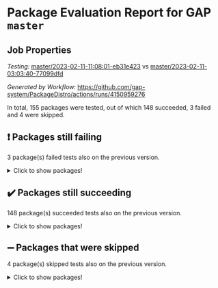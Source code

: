 # Package Evaluation Report for GAP `master`

## Job Properties

*Testing:* [master/2023-02-11-11:08:01-eb31e423](https://github.com/gap-system/PackageDistro/blob/data/reports/master/2023-02-11-11:08:01-eb31e423) vs [master/2023-02-11-03:03:40-77099dfd](https://github.com/gap-system/PackageDistro/blob/data/reports/master/2023-02-11-03:03:40-77099dfd)

*Generated by Workflow:* https://github.com/gap-system/PackageDistro/actions/runs/4150959276

In total, 155 packages were tested, out of which 148 succeeded, 3 failed and 4 were skipped.

## :exclamation: Packages still failing

3 package(s) failed tests also on the previous version.
<details><summary>Click to show packages!</summary>

- hap 1.50 [(failure)](https://github.com/gap-system/PackageDistro/actions/runs/4150959276/jobs/7181034463)
- semigroups 5.2.0 [(failure)](https://github.com/gap-system/PackageDistro/actions/runs/4150959276/jobs/7181036262)
- xmod 2.88 [(failure)](https://github.com/gap-system/PackageDistro/actions/runs/4150959276/jobs/7181036938)
</details>

## :heavy_check_mark: Packages still succeeding

148 package(s) succeeded tests also on the previous version.
<details><summary>Click to show packages!</summary>

- 4ti2interface 2023.01-01 [(success)](https://github.com/gap-system/PackageDistro/actions/runs/4150959276/jobs/7181032595)
- ace 5.6.2 [(success)](https://github.com/gap-system/PackageDistro/actions/runs/4150959276/jobs/7181032634)
- aclib 1.3.2 [(success)](https://github.com/gap-system/PackageDistro/actions/runs/4150959276/jobs/7181032659)
- agt 0.3.1 [(success)](https://github.com/gap-system/PackageDistro/actions/runs/4150959276/jobs/7181032700)
- alnuth 3.2.1 [(success)](https://github.com/gap-system/PackageDistro/actions/runs/4150959276/jobs/7181032747)
- anupq 3.3.0 [(success)](https://github.com/gap-system/PackageDistro/actions/runs/4150959276/jobs/7181032784)
- atlasrep 2.1.6 [(success)](https://github.com/gap-system/PackageDistro/actions/runs/4150959276/jobs/7181032815)
- autodoc 2022.10.20 [(success)](https://github.com/gap-system/PackageDistro/actions/runs/4150959276/jobs/7181032840)
- automata 1.15 [(success)](https://github.com/gap-system/PackageDistro/actions/runs/4150959276/jobs/7181032888)
- automgrp 1.3.2 [(success)](https://github.com/gap-system/PackageDistro/actions/runs/4150959276/jobs/7181032922)
- autpgrp 1.11 [(success)](https://github.com/gap-system/PackageDistro/actions/runs/4150959276/jobs/7181032952)
- cap 2023.02-06 [(success)](https://github.com/gap-system/PackageDistro/actions/runs/4150959276/jobs/7181032982)
- caratinterface 2.3.4 [(success)](https://github.com/gap-system/PackageDistro/actions/runs/4150959276/jobs/7181033010)
- cddinterface 2022.11.01 [(success)](https://github.com/gap-system/PackageDistro/actions/runs/4150959276/jobs/7181033039)
- circle 1.6.5 [(success)](https://github.com/gap-system/PackageDistro/actions/runs/4150959276/jobs/7181033064)
- classicpres 1.22 [(success)](https://github.com/gap-system/PackageDistro/actions/runs/4150959276/jobs/7181033091)
- cohomolo 1.6.11 [(success)](https://github.com/gap-system/PackageDistro/actions/runs/4150959276/jobs/7181033123)
- congruence 1.2.4 [(success)](https://github.com/gap-system/PackageDistro/actions/runs/4150959276/jobs/7181033138)
- corelg 1.56 [(success)](https://github.com/gap-system/PackageDistro/actions/runs/4150959276/jobs/7181033173)
- crime 1.6 [(success)](https://github.com/gap-system/PackageDistro/actions/runs/4150959276/jobs/7181033197)
- crisp 1.4.6 [(success)](https://github.com/gap-system/PackageDistro/actions/runs/4150959276/jobs/7181033224)
- crypting 0.10.4 [(success)](https://github.com/gap-system/PackageDistro/actions/runs/4150959276/jobs/7181033266)
- cryst 4.1.25 [(success)](https://github.com/gap-system/PackageDistro/actions/runs/4150959276/jobs/7181033309)
- crystcat 1.1.10 [(success)](https://github.com/gap-system/PackageDistro/actions/runs/4150959276/jobs/7181033346)
- ctbllib 1.3.4 [(success)](https://github.com/gap-system/PackageDistro/actions/runs/4150959276/jobs/7181033381)
- cubefree 1.19 [(success)](https://github.com/gap-system/PackageDistro/actions/runs/4150959276/jobs/7181033412)
- curlinterface 2.3.1 [(success)](https://github.com/gap-system/PackageDistro/actions/runs/4150959276/jobs/7181033443)
- cvec 2.7.6 [(success)](https://github.com/gap-system/PackageDistro/actions/runs/4150959276/jobs/7181033470)
- datastructures 0.3.0 [(success)](https://github.com/gap-system/PackageDistro/actions/runs/4150959276/jobs/7181033507)
- deepthought 1.0.6 [(success)](https://github.com/gap-system/PackageDistro/actions/runs/4150959276/jobs/7181033530)
- design 1.7 [(success)](https://github.com/gap-system/PackageDistro/actions/runs/4150959276/jobs/7181033565)
- difsets 2.3.1 [(success)](https://github.com/gap-system/PackageDistro/actions/runs/4150959276/jobs/7181033597)
- digraphs 1.6.1 [(success)](https://github.com/gap-system/PackageDistro/actions/runs/4150959276/jobs/7181033636)
- edim 1.3.6 [(success)](https://github.com/gap-system/PackageDistro/actions/runs/4150959276/jobs/7181033668)
- example 4.3.3 [(success)](https://github.com/gap-system/PackageDistro/actions/runs/4150959276/jobs/7181033698)
- examplesforhomalg 2022.11-01 [(success)](https://github.com/gap-system/PackageDistro/actions/runs/4150959276/jobs/7181033743)
- factint 1.6.3 [(success)](https://github.com/gap-system/PackageDistro/actions/runs/4150959276/jobs/7181033774)
- ferret 1.0.9 [(success)](https://github.com/gap-system/PackageDistro/actions/runs/4150959276/jobs/7181033801)
- fga 1.4.0 [(success)](https://github.com/gap-system/PackageDistro/actions/runs/4150959276/jobs/7181033835)
- fining 1.5.5 [(success)](https://github.com/gap-system/PackageDistro/actions/runs/4150959276/jobs/7181033863)
- float 1.0.3 [(success)](https://github.com/gap-system/PackageDistro/actions/runs/4150959276/jobs/7181033888)
- format 1.4.3 [(success)](https://github.com/gap-system/PackageDistro/actions/runs/4150959276/jobs/7181033912)
- forms 1.2.9 [(success)](https://github.com/gap-system/PackageDistro/actions/runs/4150959276/jobs/7181033937)
- fplsa 1.2.6 [(success)](https://github.com/gap-system/PackageDistro/actions/runs/4150959276/jobs/7181033975)
- fr 2.4.12 [(success)](https://github.com/gap-system/PackageDistro/actions/runs/4150959276/jobs/7181034007)
- francy 1.2.5 [(success)](https://github.com/gap-system/PackageDistro/actions/runs/4150959276/jobs/7181034039)
- fwtree 1.3 [(success)](https://github.com/gap-system/PackageDistro/actions/runs/4150959276/jobs/7181034065)
- gapdoc 1.6.6 [(success)](https://github.com/gap-system/PackageDistro/actions/runs/4150959276/jobs/7181034093)
- gauss 2023.01-01 [(success)](https://github.com/gap-system/PackageDistro/actions/runs/4150959276/jobs/7181034112)
- gaussforhomalg 2022.08-03 [(success)](https://github.com/gap-system/PackageDistro/actions/runs/4150959276/jobs/7181034133)
- gbnp 1.0.5 [(success)](https://github.com/gap-system/PackageDistro/actions/runs/4150959276/jobs/7181034163)
- generalizedmorphismsforcap 2023.01-01 [(success)](https://github.com/gap-system/PackageDistro/actions/runs/4150959276/jobs/7181034194)
- genss 1.6.8 [(success)](https://github.com/gap-system/PackageDistro/actions/runs/4150959276/jobs/7181034230)
- gradedmodules 2022.09-02 [(success)](https://github.com/gap-system/PackageDistro/actions/runs/4150959276/jobs/7181034272)
- gradedringforhomalg 2022.11-01 [(success)](https://github.com/gap-system/PackageDistro/actions/runs/4150959276/jobs/7181034298)
- grape 4.9.0 [(success)](https://github.com/gap-system/PackageDistro/actions/runs/4150959276/jobs/7181034324)
- groupoids 1.73 [(success)](https://github.com/gap-system/PackageDistro/actions/runs/4150959276/jobs/7181034356)
- grpconst 2.6.4 [(success)](https://github.com/gap-system/PackageDistro/actions/runs/4150959276/jobs/7181034378)
- guarana 0.96.3 [(success)](https://github.com/gap-system/PackageDistro/actions/runs/4150959276/jobs/7181034408)
- guava 3.18 [(success)](https://github.com/gap-system/PackageDistro/actions/runs/4150959276/jobs/7181034436)
- hapcryst 0.1.15 [(success)](https://github.com/gap-system/PackageDistro/actions/runs/4150959276/jobs/7181034487)
- hecke 1.5.3 [(success)](https://github.com/gap-system/PackageDistro/actions/runs/4150959276/jobs/7181034511)
- help 3.5 [(success)](https://github.com/gap-system/PackageDistro/actions/runs/4150959276/jobs/7181034548)
- homalg 2022.12-02 [(success)](https://github.com/gap-system/PackageDistro/actions/runs/4150959276/jobs/7181034577)
- homalgtocas 2022.11-02 [(success)](https://github.com/gap-system/PackageDistro/actions/runs/4150959276/jobs/7181034600)
- idrel 2.45 [(success)](https://github.com/gap-system/PackageDistro/actions/runs/4150959276/jobs/7181034633)
- images 1.3.1 [(success)](https://github.com/gap-system/PackageDistro/actions/runs/4150959276/jobs/7181034659)
- intpic 0.3.0 [(success)](https://github.com/gap-system/PackageDistro/actions/runs/4150959276/jobs/7181034687)
- io 4.8.1 [(success)](https://github.com/gap-system/PackageDistro/actions/runs/4150959276/jobs/7181034707)
- io_forhomalg 2022.11-01 [(success)](https://github.com/gap-system/PackageDistro/actions/runs/4150959276/jobs/7181034748)
- irredsol 1.4.4 [(success)](https://github.com/gap-system/PackageDistro/actions/runs/4150959276/jobs/7181034772)
- json 2.1.1 [(success)](https://github.com/gap-system/PackageDistro/actions/runs/4150959276/jobs/7181034804)
- jupyterkernel 1.4.1 [(success)](https://github.com/gap-system/PackageDistro/actions/runs/4150959276/jobs/7181034838)
- jupyterviz 1.5.6 [(success)](https://github.com/gap-system/PackageDistro/actions/runs/4150959276/jobs/7181034867)
- kan 1.35 [(success)](https://github.com/gap-system/PackageDistro/actions/runs/4150959276/jobs/7181034896)
- kbmag 1.5.11 [(success)](https://github.com/gap-system/PackageDistro/actions/runs/4150959276/jobs/7181034921)
- laguna 3.9.5 [(success)](https://github.com/gap-system/PackageDistro/actions/runs/4150959276/jobs/7181034947)
- liealgdb 2.2.1 [(success)](https://github.com/gap-system/PackageDistro/actions/runs/4150959276/jobs/7181034971)
- liepring 2.8 [(success)](https://github.com/gap-system/PackageDistro/actions/runs/4150959276/jobs/7181034994)
- liering 2.4.2 [(success)](https://github.com/gap-system/PackageDistro/actions/runs/4150959276/jobs/7181035020)
- linearalgebraforcap 2023.02-02 [(success)](https://github.com/gap-system/PackageDistro/actions/runs/4150959276/jobs/7181035050)
- localizeringforhomalg 2022.11-01 [(success)](https://github.com/gap-system/PackageDistro/actions/runs/4150959276/jobs/7181035073)
- loops 3.4.3 [(success)](https://github.com/gap-system/PackageDistro/actions/runs/4150959276/jobs/7181035089)
- lpres 1.0.3 [(success)](https://github.com/gap-system/PackageDistro/actions/runs/4150959276/jobs/7181035112)
- majoranaalgebras 1.5.1 [(success)](https://github.com/gap-system/PackageDistro/actions/runs/4150959276/jobs/7181035136)
- mapclass 1.4.6 [(success)](https://github.com/gap-system/PackageDistro/actions/runs/4150959276/jobs/7181035165)
- matgrp 0.70 [(success)](https://github.com/gap-system/PackageDistro/actions/runs/4150959276/jobs/7181035186)
- matricesforhomalg 2023.01-01 [(success)](https://github.com/gap-system/PackageDistro/actions/runs/4150959276/jobs/7181035209)
- modisom 2.5.3 [(success)](https://github.com/gap-system/PackageDistro/actions/runs/4150959276/jobs/7181035235)
- modulepresentationsforcap 2022.12-01 [(success)](https://github.com/gap-system/PackageDistro/actions/runs/4150959276/jobs/7181035262)
- modules 2022.11-01 [(success)](https://github.com/gap-system/PackageDistro/actions/runs/4150959276/jobs/7181035285)
- monoidalcategories 2023.02-03 [(success)](https://github.com/gap-system/PackageDistro/actions/runs/4150959276/jobs/7181035307)
- nconvex 2022.09-01 [(success)](https://github.com/gap-system/PackageDistro/actions/runs/4150959276/jobs/7181035332)
- nilmat 1.4.2 [(success)](https://github.com/gap-system/PackageDistro/actions/runs/4150959276/jobs/7181035357)
- nock 1.5 [(success)](https://github.com/gap-system/PackageDistro/actions/runs/4150959276/jobs/7181035380)
- normalizinterface 1.3.5 [(success)](https://github.com/gap-system/PackageDistro/actions/runs/4150959276/jobs/7181035408)
- nq 2.5.9 [(success)](https://github.com/gap-system/PackageDistro/actions/runs/4150959276/jobs/7181035434)
- numericalsgps 1.3.1 [(success)](https://github.com/gap-system/PackageDistro/actions/runs/4150959276/jobs/7181035462)
- openmath 11.5.2 [(success)](https://github.com/gap-system/PackageDistro/actions/runs/4150959276/jobs/7181035498)
- orb 4.9.0 [(success)](https://github.com/gap-system/PackageDistro/actions/runs/4150959276/jobs/7181035526)
- packagemanager 1.4.0 [(success)](https://github.com/gap-system/PackageDistro/actions/runs/4150959276/jobs/7181035558)
- patternclass 2.4.3 [(success)](https://github.com/gap-system/PackageDistro/actions/runs/4150959276/jobs/7181035590)
- permut 2.0.4 [(success)](https://github.com/gap-system/PackageDistro/actions/runs/4150959276/jobs/7181035629)
- polenta 1.3.10 [(success)](https://github.com/gap-system/PackageDistro/actions/runs/4150959276/jobs/7181035678)
- polymaking 0.8.6 [(success)](https://github.com/gap-system/PackageDistro/actions/runs/4150959276/jobs/7181035712)
- primgrp 3.4.3 [(success)](https://github.com/gap-system/PackageDistro/actions/runs/4150959276/jobs/7181035750)
- profiling 2.5.2 [(success)](https://github.com/gap-system/PackageDistro/actions/runs/4150959276/jobs/7181035789)
- qpa 1.34 [(success)](https://github.com/gap-system/PackageDistro/actions/runs/4150959276/jobs/7181035836)
- quagroup 1.8.3 [(success)](https://github.com/gap-system/PackageDistro/actions/runs/4150959276/jobs/7181035880)
- radiroot 2.9 [(success)](https://github.com/gap-system/PackageDistro/actions/runs/4150959276/jobs/7181035915)
- rcwa 4.7.1 [(success)](https://github.com/gap-system/PackageDistro/actions/runs/4150959276/jobs/7181035956)
- rds 1.8 [(success)](https://github.com/gap-system/PackageDistro/actions/runs/4150959276/jobs/7181035984)
- recog 1.4.2 [(success)](https://github.com/gap-system/PackageDistro/actions/runs/4150959276/jobs/7181036024)
- repndecomp 1.3.0 [(success)](https://github.com/gap-system/PackageDistro/actions/runs/4150959276/jobs/7181036053)
- repsn 3.1.0 [(success)](https://github.com/gap-system/PackageDistro/actions/runs/4150959276/jobs/7181036100)
- resclasses 4.7.3 [(success)](https://github.com/gap-system/PackageDistro/actions/runs/4150959276/jobs/7181036144)
- ringsforhomalg 2023.02-01 [(success)](https://github.com/gap-system/PackageDistro/actions/runs/4150959276/jobs/7181036168)
- sco 2022.09-01 [(success)](https://github.com/gap-system/PackageDistro/actions/runs/4150959276/jobs/7181036202)
- scscp 2.4.0 [(success)](https://github.com/gap-system/PackageDistro/actions/runs/4150959276/jobs/7181036235)
- sglppow 2.3 [(success)](https://github.com/gap-system/PackageDistro/actions/runs/4150959276/jobs/7181036285)
- sgpviz 0.999.5 [(success)](https://github.com/gap-system/PackageDistro/actions/runs/4150959276/jobs/7181036310)
- simpcomp 2.1.14 [(success)](https://github.com/gap-system/PackageDistro/actions/runs/4150959276/jobs/7181036327)
- singular 2023.02.09 [(success)](https://github.com/gap-system/PackageDistro/actions/runs/4150959276/jobs/7181036361)
- sl2reps 1.1 [(success)](https://github.com/gap-system/PackageDistro/actions/runs/4150959276/jobs/7181036393)
- sla 1.5.3 [(success)](https://github.com/gap-system/PackageDistro/actions/runs/4150959276/jobs/7181036426)
- smallgrp 1.5.2 [(success)](https://github.com/gap-system/PackageDistro/actions/runs/4150959276/jobs/7181036447)
- smallsemi 0.6.13 [(success)](https://github.com/gap-system/PackageDistro/actions/runs/4150959276/jobs/7181036484)
- sonata 2.9.6 [(success)](https://github.com/gap-system/PackageDistro/actions/runs/4150959276/jobs/7181036507)
- sophus 1.27 [(success)](https://github.com/gap-system/PackageDistro/actions/runs/4150959276/jobs/7181036541)
- spinsym 1.5.2 [(success)](https://github.com/gap-system/PackageDistro/actions/runs/4150959276/jobs/7181036565)
- standardff 0.9.4 [(success)](https://github.com/gap-system/PackageDistro/actions/runs/4150959276/jobs/7181036591)
- symbcompcc 1.3.2 [(success)](https://github.com/gap-system/PackageDistro/actions/runs/4150959276/jobs/7181036609)
- thelma 1.3 [(success)](https://github.com/gap-system/PackageDistro/actions/runs/4150959276/jobs/7181036632)
- tomlib 1.2.9 [(success)](https://github.com/gap-system/PackageDistro/actions/runs/4150959276/jobs/7181036660)
- toolsforhomalg 2023.01-01 [(success)](https://github.com/gap-system/PackageDistro/actions/runs/4150959276/jobs/7181036687)
- toric 1.9.5 [(success)](https://github.com/gap-system/PackageDistro/actions/runs/4150959276/jobs/7181036709)
- toricvarieties 2022.07.13 [(success)](https://github.com/gap-system/PackageDistro/actions/runs/4150959276/jobs/7181036728)
- transgrp 3.6.3 [(success)](https://github.com/gap-system/PackageDistro/actions/runs/4150959276/jobs/7181036752)
- ugaly 4.0.3 [(success)](https://github.com/gap-system/PackageDistro/actions/runs/4150959276/jobs/7181036784)
- unipot 1.5 [(success)](https://github.com/gap-system/PackageDistro/actions/runs/4150959276/jobs/7181036814)
- unitlib 4.1.0 [(success)](https://github.com/gap-system/PackageDistro/actions/runs/4150959276/jobs/7181036831)
- utils 0.82 [(success)](https://github.com/gap-system/PackageDistro/actions/runs/4150959276/jobs/7181036849)
- uuid 0.7 [(success)](https://github.com/gap-system/PackageDistro/actions/runs/4150959276/jobs/7181036872)
- walrus 0.9991 [(success)](https://github.com/gap-system/PackageDistro/actions/runs/4150959276/jobs/7181036887)
- wedderga 4.10.2 [(success)](https://github.com/gap-system/PackageDistro/actions/runs/4150959276/jobs/7181036912)
- xmodalg 1.23 [(success)](https://github.com/gap-system/PackageDistro/actions/runs/4150959276/jobs/7181036968)
- yangbaxter 0.10.2 [(success)](https://github.com/gap-system/PackageDistro/actions/runs/4150959276/jobs/7181036984)
- zeromqinterface 0.14 [(success)](https://github.com/gap-system/PackageDistro/actions/runs/4150959276/jobs/7181037008)
</details>

## :heavy_minus_sign: Packages that were skipped

4 package(s) skipped tests also on the previous version.
<details><summary>Click to show packages!</summary>

- browse 1.8.20 [(skipped)](https://github.com/gap-system/PackageDistro/actions/runs/4150959276/jobs/7180955453)
- itc 1.5.1 [(skipped)](https://github.com/gap-system/PackageDistro/actions/runs/4150959276/jobs/7180955453)
- polycyclic 2.16 [(skipped)](https://github.com/gap-system/PackageDistro/actions/runs/4150959276/jobs/7180955453)
- xgap 4.31 [(skipped)](https://github.com/gap-system/PackageDistro/actions/runs/4150959276/jobs/7180955453)
</details>

